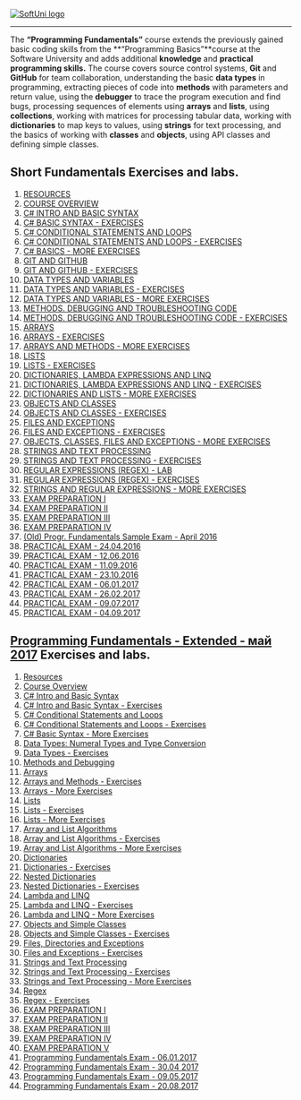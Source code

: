 <a href="https://softuni.bg/trainings/courses" rel="Courses">  ![SoftUni logo][logo] <a/>

[logo]: http://innovationstarterbox.bg/wp-content/uploads/2016/05/Softuni_logo_trasparent.png "Logo Title Text 2"

---
The **“Programming Fundamentals”** course extends the previously gained basic coding skills from the **“Programming Basics”**course at the Software University and adds additional **knowledge** and **practical programming skills.**
The course covers source control systems, **Git** and **GitHub** for team collaboration, understanding the basic **data types** in programming, extracting pieces of code into **methods** with parameters and return value, using the **debugger** to trace the program execution and find bugs, processing sequences of elements using **arrays** and **lists**, using  **collections**, working with matrices for processing tabular data, working with **dictionaries** to map keys to values, using **strings** for text processing, and the basics of working with **classes** and **objects**, using API classes and defining simple classes.
## <b>Short Fundamentals</b> Exercises and labs.
1. <a href="https://github.com/Tuscann/Programming-Fundamentals-2017/tree/master/01.Short%20Fundamentals/01.RESOURCES" > RESOURCES </a> 
2. <a href="https://github.com/Tuscann/Programming-Fundamentals-2017/tree/master/01.Short%20Fundamentals/02.COURSE%20OVERVIEW" > COURSE OVERVIEW </a> 
3. <a href="https://github.com/Tuscann/Programming-Fundamentals-2017/tree/master/01.Short%20Fundamentals/03.C%23%20INTRO%20AND%20BASIC%20SYNTAX" > C# INTRO AND BASIC SYNTAX </a> 
4. <a href="https://github.com/Tuscann/Programming-Fundamentals-2017/tree/master/01.Short%20Fundamentals/04.C%23%20BASIC%20SYNTAX%20-%20EXERCISES" > C# BASIC SYNTAX - EXERCISES </a> 
5. <a href="https://github.com/Tuscann/Programming-Fundamentals-2017/tree/master/01.Short%20Fundamentals/05.C%23%20CONDITIONAL%20STATEMENTS%20AND%20LOOPS" >C# CONDITIONAL STATEMENTS AND LOOPS </a> 
6. <a href="https://github.com/Tuscann/Programming-Fundamentals-2017/tree/master/01.Short%20Fundamentals/06.C%23%20CONDITIONAL%20STATEMENTS%20AND%20LOOPS%20-%20EXERCISES" > C# CONDITIONAL STATEMENTS AND LOOPS - EXERCISES </a>
7. <a href="https://github.com/Tuscann/Programming-Fundamentals-2017/tree/master/01.Short%20Fundamentals/07.C%23%20BASICS%20-%20MORE%20EXERCISES"> C# BASICS - MORE EXERCISES </a>
8. <a href="https://github.com/Tuscann/Programming-Fundamentals-2017/tree/master/01.Short%20Fundamentals/08.GIT%20AND%20GITHUB"> GIT AND GITHUB </a>
9. <a href="https://github.com/Tuscann/Programming-Fundamentals-2017/tree/master/01.Short%20Fundamentals/09.Git%20and%20Github%20-%20Exercises"> GIT AND GITHUB - EXERCISES </a>
10. <a href="https://github.com/Tuscann/Programming-Fundamentals-2017/tree/master/01.Short%20Fundamentals/10.DATA%20TYPES%20AND%20VARIABLES"> DATA TYPES AND VARIABLES </a>
11. <a href="https://github.com/Tuscann/Programming-Fundamentals-2017/tree/master/01.Short%20Fundamentals/11.DATA%20TYPES%20AND%20VARIABLES%20-%20EXERCISES"> DATA TYPES AND VARIABLES - EXERCISES </a>
12. <a href="https://github.com/Tuscann/Programming-Fundamentals-2017/tree/master/01.Short%20Fundamentals/12.DATA%20TYPES%20AND%20VARIABLES%20-%20MORE%20EXERCISES"> DATA TYPES AND VARIABLES - MORE EXERCISES</a>
13. <a href="https://github.com/Tuscann/Programming-Fundamentals-2017/tree/master/01.Short%20Fundamentals/13.METHODS.%20DEBUGGING%20AND%20TROUBLESHOOTING%20CODE"> METHODS. DEBUGGING AND TROUBLESHOOTING CODE</a>
14. <a href="https://github.com/Tuscann/Programming-Fundamentals-2017/tree/master/01.Short%20Fundamentals/14.METHODS.%20DEBUGGING%20AND%20TROUBLESHOOTING%20CODE%20-%20EXERCISES"> METHODS. DEBUGGING AND TROUBLESHOOTING CODE - EXERCISES </a>
15. <a href="https://github.com/Tuscann/Programming-Fundamentals-2017/tree/master/01.Short%20Fundamentals/15.ARRAYS"> ARRAYS </a>
16. <a href="https://github.com/Tuscann/Programming-Fundamentals-2017/tree/master/01.Short%20Fundamentals/16.ARRAYS%20-%20EXERCISES"> ARRAYS - EXERCISES </a>
17. <a href="https://github.com/Tuscann/Programming-Fundamentals-2017/tree/master/01.Short%20Fundamentals/17.ARRAYS%20AND%20METHODS%20-%20MORE%20EXERCISES"> ARRAYS AND METHODS - MORE EXERCISES </a>
18. <a href="https://github.com/Tuscann/Programming-Fundamentals-2017/tree/master/01.Short%20Fundamentals/18.LISTS">LISTS</a>
19. <a href="https://github.com/Tuscann/Programming-Fundamentals-2017/tree/master/01.Short%20Fundamentals/19.LISTS%20-%20EXERCISES"> LISTS - EXERCISES </a>
20. <a href="https://github.com/Tuscann/Programming-Fundamentals-2017/tree/master/01.Short%20Fundamentals/20.DICTIONARIES%2C%20LAMBDA%20EXPRESSIONS%20AND%20LINQ">DICTIONARIES, LAMBDA EXPRESSIONS AND LINQ</a>
21. <a href="https://github.com/Tuscann/Programming-Fundamentals-2017/tree/master/01.Short%20Fundamentals/21.DICTIONARIES%2C%20LAMBDA%20EXPRESSIONS%20AND%20LINQ%20-%20EXERCISES"> DICTIONARIES, LAMBDA EXPRESSIONS AND LINQ - EXERCISES </a>
22. <a href="https://github.com/Tuscann/Programming-Fundamentals-2017/tree/master/01.Short%20Fundamentals/22.DICTIONARIES%20AND%20LISTS%20-%20MORE%20EXERCISES"> DICTIONARIES AND LISTS - MORE EXERCISES </a>
23. <a href="https://github.com/Tuscann/Programming-Fundamentals-2017/tree/master/01.Short%20Fundamentals/23.OBJECTS%20AND%20CLASSES"> OBJECTS AND CLASSES </a>
24. <a href="https://github.com/Tuscann/Programming-Fundamentals-2017/tree/master/01.Short%20Fundamentals/24.OBJECTS%20AND%20CLASSES%20-%20EXERCISES"> OBJECTS AND CLASSES - EXERCISES </a>
25. <a href="https://github.com/Tuscann/Programming-Fundamentals-2017/tree/master/01.Short%20Fundamentals/25.FILES%20AND%20EXCEPTIONS"> FILES AND EXCEPTIONS </a>
26. <a href="https://github.com/Tuscann/Programming-Fundamentals-2017/tree/master/01.Short%20Fundamentals/26.FILES%20AND%20EXCEPTIONS%20-%20EXERCISES"> FILES AND EXCEPTIONS - EXERCISES </a>
27. <a href="https://github.com/Tuscann/Programming-Fundamentals-2017/tree/master/01.Short%20Fundamentals/27.OBJECTS%2C%20CLASSES%2C%20FILES%20AND%20EXCEPTIONS%20-%20MORE%20EXERCISES"> OBJECTS, CLASSES, FILES AND EXCEPTIONS - MORE EXERCISES</a>
28. <a href="https://github.com/Tuscann/Programming-Fundamentals-2017/tree/master/01.Short%20Fundamentals/28.STRINGS%20AND%20TEXT%20PROCESSING"> STRINGS AND TEXT PROCESSING </a>
29. <a href="https://github.com/Tuscann/Programming-Fundamentals-2017/tree/master/01.Short%20Fundamentals/29.STRINGS%20AND%20TEXT%20PROCESSING%20-%20EXERCISES"> STRINGS AND TEXT PROCESSING - EXERCISES </a>
30. <a href="https://github.com/Tuscann/Programming-Fundamentals-2017/tree/master/01.Short%20Fundamentals/30.REGULAR%20EXPRESSIONS%20(REGEX)%20-%20LAB"> REGULAR EXPRESSIONS (REGEX) - LAB</a>
31. <a href="https://github.com/Tuscann/Programming-Fundamentals-2017/tree/master/01.Short%20Fundamentals/31.REGULAR%20EXPRESSIONS%20(REGEX)%20-%20EXERCISES"> REGULAR EXPRESSIONS (REGEX) - EXERCISES </a>
32. <a href="https://github.com/Tuscann/Programming-Fundamentals-2017/tree/master/01.Short%20Fundamentals/32.STRINGS%20AND%20REGULAR%20EXPRESSIONS%20-%20MORE%20EXERCISES"> STRINGS AND REGULAR EXPRESSIONS - MORE EXERCISES</a>
33. <a href="https://github.com/Tuscann/Programming-Fundamentals-2017/tree/master/01.Short%20Fundamentals/33.EXAM%20PREPARATION%20I"> EXAM PREPARATION I</a>
34. <a href="https://github.com/Tuscann/Programming-Fundamentals-2017/tree/master/01.Short%20Fundamentals/34.EXAM%20PREPARATION%20II"> EXAM PREPARATION II</a>
35. <a href="https://github.com/Tuscann/Programming-Fundamentals-2017/tree/master/01.Short%20Fundamentals/35.EXAM%20PREPARATION%20III"> EXAM PREPARATION III </a>
36. <a href="https://github.com/Tuscann/Programming-Fundamentals-2017/tree/master/01.Short%20Fundamentals/36.EXAM%20PREPARATION%20IV"> EXAM PREPARATION IV </a>
37. <a href="https://github.com/Tuscann/Programming-Fundamentals-2017/tree/master/01.Short%20Fundamentals/37.(Old)%20Progr.%20Fundamentals%20Sample%20Exam%20-%20April%202016">(Old) Progr. Fundamentals Sample Exam - April 2016 </a>
38. <a href="https://github.com/Tuscann/Programming-Fundamentals-2017/tree/master/01.Short%20Fundamentals/38%20PRACTICAL%20EXAM%20-%2024.04.2016">PRACTICAL EXAM - 24.04.2016 </a>
39. <a href="https://github.com/Tuscann/Programming-Fundamentals-2017/tree/master/01.Short%20Fundamentals/39.PRACTICAL%20EXAM%20-%2012.06.2016"> PRACTICAL EXAM - 12.06.2016</a>
40. <a href="https://github.com/Tuscann/Programming-Fundamentals-2017/tree/master/01.Short%20Fundamentals/40.PRACTICAL%20EXAM%20-%2011.09.2016"> PRACTICAL EXAM - 11.09.2016</a>
41. <a href="https://github.com/Tuscann/Programming-Fundamentals-2017/tree/master/01.Short%20Fundamentals/41.PRACTICAL%20EXAM%20-%2023.10.2016"> PRACTICAL EXAM - 23.10.2016</a>
42. <a href="https://github.com/Tuscann/Programming-Fundamentals-2017/tree/master/01.Short%20Fundamentals/42.PRACTICAL%20EXAM%20-%2006.01.2017"> PRACTICAL EXAM - 06.01.2017</a>
43. <a href="https://github.com/Tuscann/Programming-Fundamentals-2017/tree/master/01.Short%20Fundamentals/43.PRACTICAL%20EXAM%20-%2026.02.2017"> PRACTICAL EXAM - 26.02.2017</a>
44. <a href="https://github.com/Tuscann/Programming-Fundamentals-2017/tree/master/01.Short%20Fundamentals/44.PRACTICAL%20EXAM%20-%2009.07.2017"> PRACTICAL EXAM - 09.07.2017</a>
45. <a href=""> PRACTICAL EXAM - 04.09.2017</a>

## <b><a href="https://softuni.bg/trainings/1618/programming-fundamentals-extended-may-2017" >Programming Fundamentals - Extended - май 2017</a></b> Exercises and labs.
1. <a href="https://github.com/Tuscann/Programming-Fundamentals-2017/tree/master/02.Extented%20Fundamentals/01.RESOURCES"> Resources </a> 
2. <a href="https://github.com/Tuscann/Programming-Fundamentals-2017/tree/master/02.Extented%20Fundamentals/02.COURSE%20OVERVIEW"> Course Overview </a> 
3. <a href="https://github.com/Tuscann/Programming-Fundamentals-2017/tree/master/02.Extented%20Fundamentals/03.C%23%20INTRO%20AND%20BASIC%20SYNTAX"> C# Intro and Basic Syntax </a> 
4. <a href="https://github.com/Tuscann/Programming-Fundamentals-2017/tree/master/02.Extented%20Fundamentals/04.C%23%20INTRO%20AND%20BASIC%20SYNTAX%20-%20EXERCISES"> C# Intro and Basic Syntax - Exercises </a> 
5. <a href="https://github.com/Tuscann/Programming-Fundamentals-2017/tree/master/02.Extented%20Fundamentals/05.C%23%20CONDITIONAL%20STATEMENTS%20AND%20LOOPS"> C# Conditional Statements and Loops </a> 
6. <a href="https://github.com/Tuscann/Programming-Fundamentals-2017/tree/master/02.Extented%20Fundamentals/06.C%23%20CONDITIONAL%20STATEMENTS%20AND%20LOOPS%20-%20EXERCISES"> C# Conditional Statements and Loops - Exercises </a>
7. <a href="https://github.com/Tuscann/Programming-Fundamentals-2017/tree/master/02.Extented%20Fundamentals/07.C%23%20BASIC%20SYNTAX%20-%20MORE%20EXERCISES"> C# Basic Syntax - More Exercises </a>
8. <a href="https://github.com/Tuscann/Programming-Fundamentals-2017/tree/master/02.Extented%20Fundamentals/08.DATA%20TYPES%20NUMERAL%20TYPES%20AND%20TYPE%20CONVERSION"> Data Types: Numeral Types and Type Conversion </a>
9. <a href="https://github.com/Tuscann/Programming-Fundamentals-2017/tree/master/02.Extented%20Fundamentals/09.DATA%20TYPES%20-%20EXERCISES"> Data Types - Exercises </a>
10. <a href="https://github.com/Tuscann/Programming-Fundamentals-2017/tree/master/02.Extented%20Fundamentals/10.METHODS%20AND%20DEBUGGING"> Methods and Debugging </a>
11. <a href="https://github.com/Tuscann/Programming-Fundamentals-2017/tree/master/02.Extented%20Fundamentals/11.ARRAYS"> Arrays </a>
12. <a href="https://github.com/Tuscann/Programming-Fundamentals-2017/tree/master/02.Extented%20Fundamentals/12.ARRAYS%20AND%20METHODS%20-%20EXERCISES"> Arrays and Methods - Exercises </a>
13. <a href="https://github.com/Tuscann/Programming-Fundamentals-2017/tree/master/02.Extented%20Fundamentals/13.ARRAYS%20-%20MORE%20EXERCISES"> Arrays - More Exercises </a>
14. <a href="https://github.com/Tuscann/Programming-Fundamentals-2017/tree/master/02.Extented%20Fundamentals/14.LISTS"> Lists </a>
15. <a href="https://github.com/Tuscann/Programming-Fundamentals-2017/tree/master/02.Extented%20Fundamentals/15.LISTS%20-%20EXERCISES"> Lists - Exercises </a>
16. <a href="https://github.com/Tuscann/Programming-Fundamentals-2017/tree/master/02.Extented%20Fundamentals/16.LISTS%20-%20MORE%20EXERCISES"> Lists - More Exercises </a>
17. <a href="https://github.com/Tuscann/Programming-Fundamentals-2017/tree/master/02.Extented%20Fundamentals/17.ARRAY%20AND%20LIST%20ALGORITHMS"> Array and List Algorithms </a>
18. <a href="https://github.com/Tuscann/Programming-Fundamentals-2017/tree/master/02.Extented%20Fundamentals/18.ARRAY%20AND%20LIST%20ALGORITHMS%20-%20EXERCISES"> Array and List Algorithms - Exercises </a>
19. <a href="https://github.com/Tuscann/Programming-Fundamentals-2017/tree/master/02.Extented%20Fundamentals/19.ARRAY%20AND%20LIST%20ALGORITHMS%20-%20MORE%20EXERCISES"> Array and List Algorithms - More Exercises </a>
20. <a href="https://github.com/Tuscann/Programming-Fundamentals-2017/tree/master/02.Extented%20Fundamentals/20.DICTIONARIES"> Dictionaries </a>
21. <a href="https://github.com/Tuscann/Programming-Fundamentals-2017/tree/master/02.Extented%20Fundamentals/21.DICTIONARIES%20-%20EXERCISES"> Dictionaries - Exercises </a>
22. <a href="https://github.com/Tuscann/Programming-Fundamentals-2017/tree/master/02.Extented%20Fundamentals/22.NESTED%20DICTIONARIES"> Nested Dictionaries </a>
23. <a href="https://github.com/Tuscann/Programming-Fundamentals-2017/tree/master/02.Extented%20Fundamentals/23.NESTED%20DICTIONARIES%20-%20EXERCISES"> Nested Dictionaries - Exercises </a>
24. <a href="https://github.com/Tuscann/Programming-Fundamentals-2017/tree/master/02.Extented%20Fundamentals/24.LAMBDA%20AND%20LINQ"> Lambda and LINQ </a>
25. <a href="https://github.com/Tuscann/Programming-Fundamentals-2017/tree/master/02.Extented%20Fundamentals/25.LAMBDA%20AND%20LINQ%20-%20EXERCISES"> Lambda and LINQ - Exercises </a>
26. <a href="https://github.com/Tuscann/Programming-Fundamentals-2017/tree/master/02.Extented%20Fundamentals/26.LAMBDA%20AND%20LINQ%20-%20MORE%20EXERCISES"> Lambda and LINQ - More Exercises </a>
27. <a href="https://github.com/Tuscann/Programming-Fundamentals-2017/tree/master/02.Extented%20Fundamentals/27.OBJECTS%20AND%20SIMPLE%20CLASSES"> Objects and Simple Classes </a>
28. <a href="https://github.com/Tuscann/Programming-Fundamentals-2017/tree/master/02.Extented%20Fundamentals/28.OBJECTS%20AND%20SIMPLE%20CLASSES%20-%20EXERCISES"> Objects and Simple Classes - Exercises </a>
29. <a href="https://github.com/Tuscann/Programming-Fundamentals-2017/tree/master/02.Extented%20Fundamentals/29.FILES%2C%20DIRECTORIES%20AND%20EXCEPTIONS"> Files, Directories and Exceptions </a>
30. <a href=""> Files and Exceptions - Exercises </a>
31. <a href="https://github.com/Tuscann/Programming-Fundamentals-2017/tree/master/02.Extented%20Fundamentals/31.STRINGS%20AND%20TEXT%20PROCESSING"> Strings and Text Processing </a>
32. <a href="https://github.com/Tuscann/Programming-Fundamentals-2017/tree/master/02.Extented%20Fundamentals/32.STRINGS%20AND%20TEXT%20PROCESSING%20-%20EXERCISES"> Strings and Text Processing - Exercises </a>
33. <a href="https://github.com/Tuscann/Programming-Fundamentals-2017/tree/master/02.Extented%20Fundamentals/33.STRINGS%20AND%20TEXT%20PROCESSING%20-%20MORE%20EXERCISES"> Strings and Text Processing - More Exercises </a>
34. <a href="https://github.com/Tuscann/Programming-Fundamentals-2017/tree/master/02.Extented%20Fundamentals/34.REGULAR%20EXPRESSIONS%20(REGEX)"> Regex </a>
35. <a href="https://github.com/Tuscann/Programming-Fundamentals-2017/tree/master/02.Extented%20Fundamentals/35.REGEX%20-%20EXERCISES"> Regex - Exercises </a>
36. <a href="https://github.com/Tuscann/Programming-Fundamentals-2017/tree/master/02.Extented%20Fundamentals/36.EXAM%20PREPARATION%20I"> EXAM PREPARATION I</a>
37. <a href="https://github.com/Tuscann/Programming-Fundamentals-2017/tree/master/02.Extented%20Fundamentals/37.EXAM%20PREPARATION%20II"> EXAM PREPARATION II</a>
38. <a href="https://github.com/Tuscann/Programming-Fundamentals-2017/tree/master/02.Extented%20Fundamentals/38.EXAM%20PREPARATION%20III"> EXAM PREPARATION III </a>
39. <a href="https://github.com/Tuscann/Programming-Fundamentals-2017/tree/master/02.Extented%20Fundamentals/39.EXAM%20PREPARATION%20IV"> EXAM PREPARATION IV </a>
40. <a href="https://github.com/Tuscann/Programming-Fundamentals-2017/tree/master/02.Extented%20Fundamentals/40.EXAM%20PREPARATION%20V"> EXAM PREPARATION V </a>
41. <a href="https://github.com/Tuscann/Programming-Fundamentals-2017/tree/master/02.Extented%20Fundamentals/41.Programming%20Fundamentals%20Exam%20-%2006.01.2017"> Programming Fundamentals Exam - 06.01.2017 </a>
42. <a href="https://github.com/Tuscann/Programming-Fundamentals-2017/tree/master/02.Extented%20Fundamentals/42.Programming%20Fundamentals%20Exam%20-%2030.04%202017"> Programming Fundamentals Exam - 30.04 2017 </a>
43. <a href="https://github.com/Tuscann/Programming-Fundamentals-2017/tree/master/02.Extented%20Fundamentals/43.Programming%20Fundamentals%20Exam%20-%2009.05.2017"> Programming Fundamentals Exam - 09.05.2017 </a>
44. <a href="https://github.com/Tuscann/Programming-Fundamentals-2017/tree/master/02.Extented%20Fundamentals/44.Programming%20Fundamentals%20Exam%20-%2020.08.2017"> Programming Fundamentals Exam - 20.08.2017 </a>


